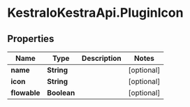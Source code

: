 # KestraIoKestraApi.PluginIcon

## Properties

Name | Type | Description | Notes
------------ | ------------- | ------------- | -------------
**name** | **String** |  | [optional] 
**icon** | **String** |  | [optional] 
**flowable** | **Boolean** |  | [optional] 


